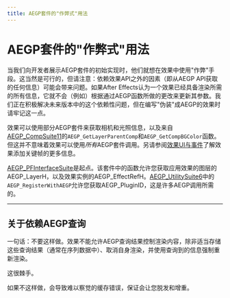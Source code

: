 ```yaml
---
title: AEGP套件的"作弊式"用法
---
```

# AEGP套件的"作弊式"用法

当我们向开发者展示AEGP套件的初始实现时，他们就想在效果中使用"作弊"手段。这当然是可行的，但请注意：依赖效果API之外的因素（即从AEGP API获取的任何信息）可能会带来问题。如果After Effects认为一个效果已经具备渲染所需的所有信息，它就不会（例如）根据通过AEGP函数所做的更改来更新其参数。我们正在积极解决未来版本中的这个依赖性问题，但在编写"伪装"成AEGP的效果时请牢记这一点。

效果可以使用部分AEGP套件来获取相机和光照信息，以及来自[AEGP_CompSuite11](../aegp-suites#aegp_compsuite11)的`AEGP_GetLayerParentComp`和`AEGP_GetCompBGColor`函数。但这并不意味着效果可以使用*所有*AEGP套件调用。另请参阅[效果UI与事件](../../effect-ui-events/effect-ui-events)了解效果添加关键帧的更多信息。

[AEGP_PFInterfaceSuite](../aegp-suites#aegp_pfinterfacesuite1)是起点。该套件中的函数允许您获取应用效果的图层的AEGP_LayerH，以及效果实例的AEGP_EffectRefH。[AEGP_UtilitySuite6](../aegp-suites#aegp_utilitysuite6)中的`AEGP_RegisterWithAEGP`允许您获取AEGP_PluginID，这是许多AEGP调用所需的。

---

## 关于依赖AEGP查询

一句话：不要这样做。效果不能允许AEGP查询结果控制渲染内容，除非适当存储这些查询结果（通常在序列数据中）、取消自身渲染，并使用查询到的信息强制重新渲染。

这很棘手。

如果不这样做，会导致难以察觉的缓存错误，保证会让您脱发和增重。
